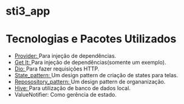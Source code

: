 # sti3_app

<h1>Tecnologias e Pacotes Utilizados</h1>
<ul dir="auto">
<li><a href="https://pub.dev/packages/provider" rel="nofollow">Provider: </a> Para injeção de dependências.</li>
<li><a href="https://pub.dev/packages/get_it" rel="nofollow">Get It: </a> Para injeção de dependências(somente um exemplo).</li>
<li><a href="https://pub.dev/packages/dio" rel="nofollow">Dio: </a> Para fazer requisições HTTP.</li>
<li><a href="https://refactoring.guru/design-patterns/state" rel="nofollow">State_pattern: </a> Um design pattern de criação de states para telas.</li>
<li><a href="https://renicius-pagotto.medium.com/entendendo-o-repository-pattern-fcdd0c36b63b" rel="nofollow">Reposository_pattern: </a> Um design pattern de organanização.</li>
<li><a href="https://pub.dev/documentation/hive/latest/" rel="nofollow">Hive: </a> Para utilização de banco de dados local.</li>
<li>ValueNotifier: Como gerência de estado.</li>
</ul>


